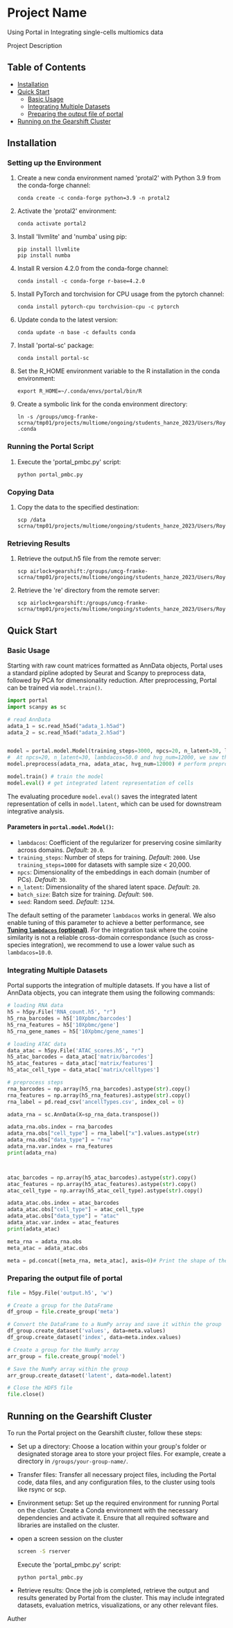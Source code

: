 # Project Name
Using Portal in Integrating single-cells multiomics data 

Project Description

## Table of Contents
- [Installation](#installation)
- [Quick Start](#quick-start)
  - [Basic Usage](#basic-usage)
  - [Integrating Multiple Datasets](#integrating-multiple-datasets)
  - [Preparing the output file of portal](#preparing-the-output-file-of-portal)
- [Running on the Gearshift Cluster](#running-on-the-gearshift-cluster)

## Installation


### Setting up the Environment

1. Create a new conda environment named 'protal2' with Python 3.9 from the conda-forge channel:

    ```shell
    conda create -c conda-forge python=3.9 -n protal2
    ```

2. Activate the 'protal2' environment:

    ```shell
    conda activate portal2
    ```

3. Install 'llvmlite' and 'numba' using pip:

    ```shell
    pip install llvmlite
    pip install numba
    ```

4. Install R version 4.2.0 from the conda-forge channel:

    ```shell
    conda install -c conda-forge r-base=4.2.0
    ```

5. Install PyTorch and torchvision for CPU usage from the pytorch channel:

    ```shell
    conda install pytorch-cpu torchvision-cpu -c pytorch
    ```

6. Update conda to the latest version:

    ```shell
    conda update -n base -c defaults conda
    ```

7. Install 'portal-sc' package:

    ```shell
    conda install portal-sc
    ```

8. Set the R_HOME environment variable to the R installation in the conda environment:

    ```shell
    export R_HOME=~/.conda/envs/portal/bin/R
    ```

9. Create a symbolic link for the conda environment directory:

    ```shell
    ln -s /groups/umcg-franke-scrna/tmp01/projects/multiome/ongoing/students_hanze_2023/Users/Roya/.conda .conda
    ```

### Running the Portal Script

1. Execute the 'portal_pmbc.py' script:

    ```shell
    python portal_pmbc.py
    ```

### Copying Data

1. Copy the data to the specified destination:

    ```shell
    scp /data scrna/tmp01/projects/multiome/ongoing/students_hanze_2023/Users/Roya/Portal_input/
    ```

### Retrieving Results

1. Retrieve the output.h5 file from the remote server:

    ```shell
    scp airlock+gearshift:/groups/umcg-franke-scrna/tmp01/projects/multiome/ongoing/students_hanze_2023/Users/Roya/Portal_input/output.h5
    ```

2. Retrieve the 're' directory from the remote server:

    ```shell
    scp airlock+gearshift:/groups/umcg-franke-scrna/tmp01/projects/multiome/ongoing/students_hanze_2023/Users/Roya/Portal_input/re
    ```
## Quick Start
### Basic Usage
Starting with raw count matrices formatted as AnnData objects, Portal uses a standard pipline adopted by Seurat and Scanpy to preprocess data, followed by PCA for dimensionality reduction. After preprocessing, Portal can be trained via `model.train()`.
```python
import portal
import scanpy as sc

# read AnnData
adata_1 = sc.read_h5ad("adata_1.h5ad")
adata_2 = sc.read_h5ad("adata_2.h5ad")


model = portal.model.Model(training_steps=3000, npcs=20, n_latent=30, lambdacos=50.0)
#  At npcs=20, n_latent=30, lambdacos=50.0 and hvg_num=12000, we saw the best overlap
model.preprocess(adata_rna, adata_atac, hvg_num=12000) # perform preprocess and PCA

model.train() # train the model
model.eval() # get integrated latent representation of cells
```
The evaluating procedure `model.eval()` saves the integrated latent representation of cells in `model.latent`, which can be used for downstream integrative analysis.

#### Parameters in `portal.model.Model()`:
* `lambdacos`: Coefficient of the regularizer for preserving cosine similarity across domains. *Default*: `20.0`.
* `training_steps`: Number of steps for training. *Default*: `2000`. Use `training_steps=1000` for datasets with sample size < 20,000.
* `npcs`: Dimensionality of the embeddings in each domain (number of PCs). *Default*: `30`.
* `n_latent`: Dimensionality of the shared latent space. *Default*: `20`.
* `batch_size`: Batch size for training. *Default*: `500`.
* `seed`: Random seed. *Default*: `1234`.

The default setting of the parameter `lambdacos` works in general. We also enable tuning of this parameter to achieve a better performance, see [**Tuning `lambdacos` (optional)**](#tuning-lambdacos-optional). For the integration task where the cosine similarity is not a reliable cross-domain correspondance (such as cross-species integration), we recommend to use a lower value such as `lambdacos=10.0`.


### Integrating Multiple Datasets
Portal supports the integration of multiple datasets. If you have a list of AnnData objects, you can integrate them using the following commands:

```python
# loading RNA data
h5 = h5py.File('RNA_count.h5', "r")
h5_rna_barcodes = h5['10Xpbmc/barcodes']
h5_rna_features = h5['10Xpbmc/gene']
h5_rna_gene_names = h5['10Xpbmc/gene_names']

# loading ATAC data
data_atac = h5py.File('ATAC_scores.h5', "r")
h5_atac_barcodes = data_atac['matrix/barcodes']
h5_atac_features = data_atac['matrix/features']
h5_atac_cell_type = data_atac['matrix/celltypes']

# preprocess steps
rna_barcodes = np.array(h5_rna_barcodes).astype(str).copy()
rna_features = np.array(h5_rna_features).astype(str).copy()
rna_label = pd.read_csv('ancellTypes.csv', index_col = 0)

adata_rna = sc.AnnData(X=sp_rna_data.transpose())

adata_rna.obs.index = rna_barcodes
adata_rna.obs["cell_type"] = rna_label["x"].values.astype(str)
adata_rna.obs["data_type"] = "rna"
adata_rna.var.index = rna_features
print(adata_rna)



atac_barcodes = np.array(h5_atac_barcodes).astype(str).copy()
atac_features = np.array(h5_atac_features).astype(str).copy()
atac_cell_type = np.array(h5_atac_cell_type).astype(str).copy()

adata_atac.obs.index = atac_barcodes
adata_atac.obs["cell_type"] = atac_cell_type
adata_atac.obs["data_type"] = "atac"
adata_atac.var.index = atac_features
print(adata_atac)

meta_rna = adata_rna.obs
meta_atac = adata_atac.obs

meta = pd.concat([meta_rna, meta_atac], axis=0)# Print the shape of the AnnData object

```

### Preparing the output file of portal

```python
file = h5py.File('output.h5', 'w')

# Create a group for the DataFrame
df_group = file.create_group('meta')

# Convert the DataFrame to a NumPy array and save it within the group
df_group.create_dataset('values', data=meta.values)
df_group.create_dataset('index', data=meta.index.values)

# Create a group for the NumPy array
arr_group = file.create_group('model')

# Save the NumPy array within the group
arr_group.create_dataset('latent', data=model.latent)

# Close the HDF5 file
file.close()
```

## Running on the Gearshift Cluster
To run the Portal project on the Gearshift cluster, follow these steps:

- Set up a directory: Choose a location within your group's folder or designated storage area to store your project files. For example, create a directory in `/groups/your-group-name/`.

- Transfer files: Transfer all necessary project files, including the Portal code, data files, and any configuration files, to the cluster using tools like rsync or scp.

- Environment setup: Set up the required environment for running Portal on the cluster. Create a Conda environment with the necessary dependencies and activate it. Ensure that all required software and libraries are installed on the cluster.

- open a screen session on the cluster
    ```sh
    screen -S rserver
    ```
    Execute the 'portal_pmbc.py' script:

    ```shell
    python portal_pmbc.py
    ```

- Retrieve results: Once the job is completed, retrieve the output and results generated by Portal from the cluster. This may include integrated datasets, evaluation metrics, visualizations, or any other relevant files.

Auther

